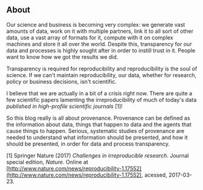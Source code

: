 ## About
Our science and business is becoming very complex: we generate vast amounts of data, work on it with multiple partners, link it to all sort of other data, use a vast array of formats for it, compute with it on complex machines and store it all over the world. Despite this, transparency for our data and processes is highly sought after in order to instill trust in it. People want to know how we got the results we did.

Transparency is required for reproducibility and reproducibility is the soul of science. If we can't maintain reproducibility, our data, whether for research, policy or business decisions, isn't scientific.

I believe that we are actually in a bit of a crisis right now. There are quite a few scientific papers lamenting the irreproducibility of much of today's data *published in high-profile scientific journals* [1]!
 
 So this blog really is all about provenance. Provenance can be defined as the information about data, things that happen to data and the agents that cause things to happen. Serious, systematic studies of provenance are needed to understand what information should be presented, and how it should be presented, in order for data and process transparency.
 
 
 [1] Springer Nature (2017) *Challenges in irreproducible research*. Journal special edition, *Nature*. Online at [http://www.nature.com/news/reproducibility-1.17552](http://www.nature.com/news/reproducibility-1.17552), acessed, 2017-03-23.